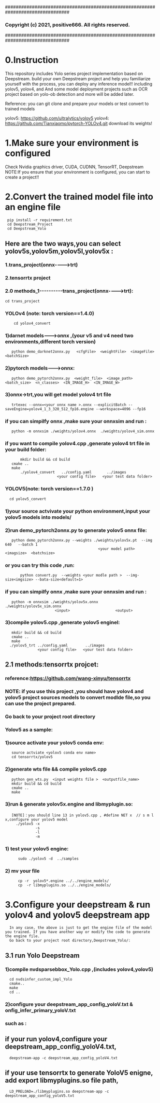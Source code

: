 ################################################################################
### Copyright (c) 2021, positive666.  All rights reserved.
################################################################################
# 0.Instruction
This repository includes Yolo series project implementation based on Deepstream.
build your own Deepstream project and help you familiarize yourself with the process, you can deploy any inference model!!
including yolov5, yolov4, and And some model deployment projects such as OCR project based on yolo-ob detection and more  will be added later.

Reference:
you can git clone and prepare your models or test convert to trained models

yolov5: https://github.com/ultralytics/yolov5
yolov4: https://github.com/Tianxiaomo/pytorch-YOLOv4.git
download its weights!
# 1.Make sure your environment is configured
Check Nvidia graphics driver, CUDA, CUDNN, TensorRT, Deepstream
NOTE:If you ensure that your environment is configured, you can start to create a project!!
# 2.Convert the trained model file into an engine file
     pip install -r requirement.txt
     cd Deepstream_Project
     cd Deepstream_Yolo
## Here are the two ways,you can select yolov5s,yolov5m,yolov5l,yolov5x : 
### 1.trans_project(onnx---->trt)
### 2.tensorrtx project
   ### 2.0 methods_1----------trans_project(onnx---->trt):
	cd trans_project
   ### YOLOv4 (note: torch version==1.4.0)
        cd yolov4_convert
   ### 1)darnet models--->onnx ,(your v5 and v4 need two environments,different torch version)
       python demo_darknet2onnx.py   <cfgFile>  <weightFile>  <imageFile>  <batchSize>
   ### 2)pytorch models--->onnx:
       python demo_pytorch2onnx.py  <weight_file>  <image_path>  <batch_size>  <n_classes>  <IN_IMAGE_H>  <IN_IMAGE_W>  
   ### 3)onnx->trt,you will get model yolov4 trt file
       trtexec --onnx=<your onnx name >.onnx --explicitBatch --saveEngine=yolov4_1_3_320_512_fp16.engine --workspace=4096 --fp16
   ### if you can simpilfy onnx ,make sure your onnxsim and run :	   
       python -m onnxsim ./weights/yolov4.onnx  ./weights/yolov4_sim.onnx
   ### if you want to compile yolov4.cpp ,generate yolov4 trt file in your build folder:
           mkdir build && cd build
	   cmake ..
	   make 
           ./yolov4_convert   ../config.yaml       ../images
                            <your config file>   <your test data folder>

   ### YOLOV5(note: torch version==1.7.0 )
	  cd yolov5_convert	   
   ### 1)your source actvivate your python environment,input your yolov5 models into models/
   ### 2)run demo_pytorch2onnx.py to generate yolov5 onnx file:             
	   python demo_pytorch2onnx.py --weights ./weights/yolov5x.pt  --img 640   --batch 1       
	                                           <your model path>   <imagsize>  <batchsize>
   ###   or you can try this code ,run:
           python convert.py  --weights <your modle path >  --img-size<imgsize> --bata-size<default=1>
 	   
   ###   if you can simpilfy onnx ,make sure your onnxsim and run :   
	   python -m onnxsim ./weights/yolov5x.onnx  ./weights/yolov5x_sim.onnx
	                       <input>                     <output>

   ### 3)compile yolov5.cpp ,generate yolov5 enginel:
	   mkdir build && cd build
	   cmake ..
	   make 
	  ./yolov5_trt ../config.yaml        ../images
	               <your config file>   <your test data folder>	   	   
  ## 2.1 methods:tensorrtx projcet: 
  ### reference:https://github.com/wang-xinyu/tensorrtx
  ### NOTE: if you use this project ,you should have yolov4 and yolov5 project sources models to convert modlde file,so you can use the project  prepared.
  ### Go back to your project root directory
  ### Yolov5 as a sample:
  ### 1)source activate your yolov5 conda env:
       source actviate <yolov5 conda env name>
       cd tensorrtx/yolov5
  ### 2)generate wts file && compile yolov5.cpp
       python gen_wts.py  <input weights file >  <outputfile_name>                            
       mkdir build && cd build
       cmake ..
       make 
  ### 3)run & generate yolov5x.engine and libmyplugin.so:
       [NOTE]：you should line 13 in yolov5.cpp , #define NET x  // s m l x,configure your yolov5 model 
         ./yolov5 -x 
                  -s
                  -l
                  -m
  ### 1) test your yolov5 engine:
          sudo ./yolov5 -d  ../samples
  ### 2) mv your file 
          cp -r  yolov5*.engine ../../engine_models/
          cp  -r libmyplugins.so ../../engine_models/
# 3.Configure your deepstream & run yolov4 and yolov5 deepstream app
      In any case, the above is just to get the engine file of the model you trained. If you have another way or modify the code to generate the engine file.
      Go back to your project root directory,Deepstream_Yolo/:
## 3.1  run Yolo Deepstream
  ### 1)compile nvdsparsebbox_Yolo.cpp ,(includes yolov4,yolov5) 
      cd nvdsinfer_custom_impl_Yolo
      cmake..
      make  
      cd ..
  ### 2)configure your deepstream_app_config_yoloV<your object >.txt & onfig_infer_primary_yoloV<your object>.txt    
  ### such as :
  ## if your run yolov4,configure your deepstream_app_config_yoloV4.txt,  
      deepstream-app -c deepstream_app_config_yoloV4.txt 
     
  ## if your use tensorrtx to generate YoloV5 enigne, add export libmyplugins.so file path,
      LD_PRELOAD=./libmyplugins.so deepstream-app -c deepstream_app_config_yoloV5.txt
